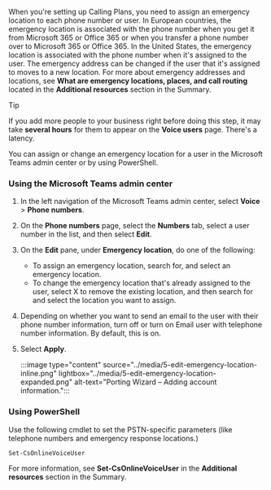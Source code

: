When you're setting up Calling Plans, you need to assign an emergency location to each phone number or user. In European countries, the emergency location is associated with the phone number when you get it from Microsoft 365 or Office 365 or when you transfer a phone number over to Microsoft 365 or Office 365. In the United States, the emergency location is associated with the phone number when it's assigned to the user. The emergency address can be changed if the user that it's assigned to moves to a new location. For more about emergency addresses and locations, see **What are emergency locations, places, and call routing** located in the **Additional resources** section in the Summary.

> [!TIP]
> If you add more people to your business right before doing this step, it may take **several hours** for them to appear on the **Voice users** page. There's a latency.

You can assign or change an emergency location for a user in the Microsoft Teams admin center or by using PowerShell.

### Using the Microsoft Teams admin center

1. In the left navigation of the Microsoft Teams admin center, select **Voice** > **Phone numbers**.
1. On the **Phone numbers** page, select the **Numbers** tab, select a user number in the list, and then select **Edit**.
1. On the **Edit** pane, under **Emergency location**, do one of the following:
    - To assign an emergency location, search for, and select an emergency location.
    - To change the emergency location that's already assigned to the user, select X to remove the existing location, and then search for and select the location you want to assign.
1. Depending on whether you want to send an email to the user with their phone number information, turn off or turn on Email user with telephone number information. By default, this is on.
1. Select **Apply**.

    :::image type="content" source="../media/5-edit-emergency-location-inline.png" lightbox="../media/5-edit-emergency-location-expanded.png" alt-text="Porting Wizard – Adding account information.":::

### Using PowerShell

Use the following cmdlet to set the PSTN-specific parameters (like telephone numbers and emergency response locations.)

```powershell
Set-CsOnlineVoiceUser
```

For more information, see **Set-CsOnlineVoiceUser** in the **Additional resources** section in the Summary.
